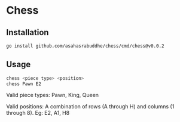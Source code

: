 # Chess

## Installation

```bash
go install github.com/asahasrabuddhe/chess/cmd/chess@v0.0.2
```

## Usage
```bash
chess <piece type> <position>
chess Pawn E2
```

Valid piece types: Pawn, King, Queen

Valid positions: A combination of rows (A through H) and columns (1 through 8). Eg: E2, A1, H8

